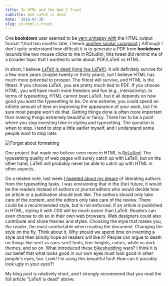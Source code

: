 ```yaml
---
title: In HTML and the Web I Trust
subtitle: And LaTeX is dead
date: '2018-07-30'
slug: in-html-i-trust
---
```


One **bookdown** user seemed to be [very unhappy](https://twitter.com/conjja/status/1023621901602770944)[ with](https://i.imgur.com/5RqREyv.png) the HTML output format.^[And two months later, I heard [another similar complaint](https://twitter.com/dan_p_simpson/status/1040689040419368960).] Although I don't quite understand how difficult it is to generate a PDF from **bookdown** (sounds like two mouse clicks to me in RStudio), this tweet did remind me of a broader topic that I wanted to write about: PDF/LaTeX vs HTML.

In short, I believe [LaTeX is dead (long live LaTeX)](https://www.authorea.com/users/5713/articles/19359). It will definitely survive for a few more years (maybe twenty or thirty years), but I believe HTML has much more potential to prosper. The fittest will survive, and HTML is the fittest. If you choose LaTeX, you are pretty much tied to PDF. If you choose HTML, you will have much more freedom and fun (e.g., interactivity). In terms of typesetting, HTML cannot beat LaTeX, but it all depends on how good you want the typesetting to be. On one extreme, you could spend an infinite amount of time on improving the appearance of your work, but I'm sure most people won't do that. Getting things done is often more important than making things extremely beautiful or fancy. There has to be a point where you stop investing time in styling and typesetting. The question is when to stop. I tend to stop a little earlier myself, and I understand some people want to stop later.

![Forget about formatting](https://slides.yihui.name/gif/flip-table.jpg)

One project that made me believe even more in HTML is [ReLaXed](https://github.com/RelaxedJS/ReLaXed). The typesetting quality of web pages will surely catch up with LaTeX, but on the other hand, LaTeX will probably never be able to catch up with HTML in other aspects.

On a related note, last week [I tweeted about my dream](https://twitter.com/xieyihui/status/1022873179532996609) of liberating authors from the typesetting tasks. I was envisioning that in the (far) future, it would be the readers instead of authors or journal editors who would decide how an article or a publication should look like. The authors should only take care of the content, and the editors only take care of the review. There could be a recommended style, but is not enforced. If an article is published in HTML, styling it with CSS will be much easier than LaTeX. Readers can even choose to do so in their own web browsers. Web designers could also contribute and share themes and styles. Choosing the style that makes you, _the reader_, the most comfortable when reading the document. Changing the style on the fly. Think about it. Why should we spend time on inventing a style and then blindly hope all readers will like it? People can argue to death on things like serif vs sans-serif fonts, line-heights, colors, white vs dark themes, and so on. What introduced these [bikeshedding](https://en.wikipedia.org/wiki/Law_of_triviality) wars? I think it is our belief that what looks good in our own eyes must look good in other people's eyes, too. Look! I'm using this beautiful font! How can it possibly look ugly in your eyes?!

My blog post is relatively short, and I strongly recommend that you read the full article "LaTeX is dead" above.
